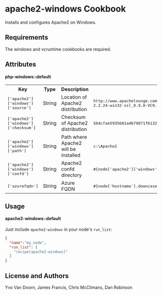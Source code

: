 apache2-windows Cookbook
====================

Installs and configures Apache2 on Windows.

Requirements
------------

The windows and vcruntime cookbooks are required.

Attributes
----------

#### php-windows::default
<table>
  <tr>
    <th>Key</th>
    <th>Type</th>
    <th>Description</th>
    <th>Default</th>
  </tr>
  <tr>
    <td><tt>['apache2']['windows']['source']</tt></td>
    <td>String</td>
    <td>Location of Apache2 distribution</td>
    <td><tt>http://www.apachelounge.com/download/win32/binaries/httpd-2.2.24-win32-ssl_0.9.8-VC9.zip</tt></td>
  </tr>
  <tr>
    <td><tt>['apache2']['windows']['checksum']</tt></td>
    <td>String</td>
    <td>Checksum of Apache2 distribution</td>
    <td><tt>564cfae5935681ad679871f6132f1a8ed28fe3bbd8b2338952b36f335f6dc1db</tt></td>
  </tr>
  <tr>
    <td><tt>['apache2']['windows']['path']</tt></td>
    <td>String</td>
    <td>Path where Apache2 will be installed</td>
    <td><tt>c:\Apache2</tt></td>
  </tr>
  <tr>
    <td><tt>['apache2']['windows']['confd']</tt></td>
    <td>String</td>
    <td>Apache2 confd directory</td>
    <td><tt>#{node['apache2']['windows']['path']}/conf.d</tt></td>
  </tr>
  <tr>
    <td><tt>['azurefqdn']</tt></td>
    <td>String</td>
    <td>Azure FQDN</td>
    <td><tt>#{node['hostname'].downcase}.cloudapp.net</tt></td>
  </tr>
</table>

Usage
-----
#### apache2-windows::default

Just include `apache2-windows` in your node's `run_list`:

```json
{
  "name":"my_node",
  "run_list": [
    "recipe[apache2-windows]"
  ]
}
```

License and Authors
-------------------
Yvo Van Doorn, James Francis, Chris McClimans, Dan Robinson
